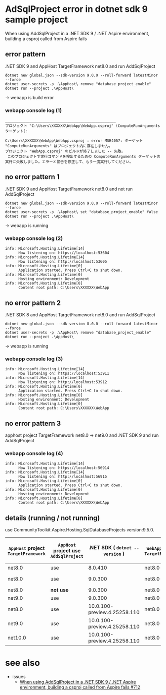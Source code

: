 # AdSqlProject error in dotnet sdk 9 sample project

When using AddSqlProject in a .NET SDK 9 / .NET Aspire environment, building a csproj called from Aspire fails

## error pattern

.NET SDK 9 and AppHost TargetFramework net8.0 and run AddSqlProject

```
dotnet new global.json --sdk-version 9.0.0 --roll-forward latestMinor --force
dotnet user-secrets -p .\AppHost\ remove "database_project_enable"
dotnet run --project .\AppHost\
```

→ webapp is build error

### webapp console log (1)

```
__________________________________________________
プロジェクト "C:\Users\XXXXXX\WebApp\WebApp.csproj" (ComputeRunArguments ターゲット):
 
C:\Users\XXXXXX\WebApp\WebApp.csproj : error MSB4057: ターゲット "ComputeRunArguments" はプロジェクト内に存在しません。
プロジェクト "WebApp.csproj" のビルドが終了しました -- 失敗。
 このプロジェクトで実行コマンドを検出するための ComputeRunArguments ターゲットの実行に失敗しました。エラーと警告を修正して、もう一度実行してください。
```

## no error pattern 1

.NET SDK 9 and AppHost TargetFramework net8.0 and not run AddSqlProject

```
dotnet new global.json --sdk-version 9.0.0 --roll-forward latestMinor --force
dotnet user-secrets -p .\AppHost\ set "database_project_enable" false
dotnet run --project .\AppHost\
```

→ webapp is running

### webapp console log (2)

```
info: Microsoft.Hosting.Lifetime[14]
      Now listening on: https://localhost:53604
info: Microsoft.Hosting.Lifetime[14]
      Now listening on: http://localhost:53605
info: Microsoft.Hosting.Lifetime[0]
      Application started. Press Ctrl+C to shut down.
info: Microsoft.Hosting.Lifetime[0]
      Hosting environment: Development
info: Microsoft.Hosting.Lifetime[0]
      Content root path: C:\Users\XXXXXX\WebApp
```

## no error pattern 2

.NET SDK 8 and AppHost TargetFramework net8.0 and run AddSqlProject

```
dotnet new global.json --sdk-version 8.0.0 --roll-forward latestMinor --force
dotnet user-secrets -p .\AppHost\ remove "database_project_enable"
dotnet run --project .\AppHost\
```

→ webapp is running

### webapp console log (3)

```
info: Microsoft.Hosting.Lifetime[14]
      Now listening on: https://localhost:53911
info: Microsoft.Hosting.Lifetime[14]
      Now listening on: http://localhost:53912
info: Microsoft.Hosting.Lifetime[0]
      Application started. Press Ctrl+C to shut down.
info: Microsoft.Hosting.Lifetime[0]
      Hosting environment: Development
info: Microsoft.Hosting.Lifetime[0]
      Content root path: C:\Users\XXXXXX\WebApp
```

## no error pattern 3

apphost project TargetFramework net8.0 → net9.0 and .NET SDK 9 and run AddSqlProject

### webapp console log (4)

```
info: Microsoft.Hosting.Lifetime[14]
      Now listening on: https://localhost:56914
info: Microsoft.Hosting.Lifetime[14]
      Now listening on: http://localhost:56915
info: Microsoft.Hosting.Lifetime[0]
      Application started. Press Ctrl+C to shut down.
info: Microsoft.Hosting.Lifetime[0]
      Hosting environment: Development
info: Microsoft.Hosting.Lifetime[0]
      Content root path: C:\Users\XXXXXX\WebApp
```

## details (running / not running)

use CommunityToolkit.Aspire.Hosting.SqlDatabaseProjects version:9.5.0.

| `AppHost` project `TargetFramework` | `AppHost` project use `AddSqlProject` | .NET SDK ( `dotnet --version` )  | `WebApp` project `TargetFramework` | `WebApp` project is running    |
| ------------------------------- | --------------------------------- | ---------------------------- | ------------------------------ | ---------------------------- |
| net8.0                          | use                               | 8.0.410                      | net8.0                         | running                      |
| net8.0                          | use                               | 9.0.300                      | net8.0                         |  **not running**             |
| net8.0                          | **not use**                       | 9.0.300                      | net8.0                         |  running                     |
| net9.0                          | use                               | 9.0.300                      | net8.0                         |  running                     |
| net8.0                          | use                               | 10.0.100-preview.4.25258.110 | net8.0                         |  **not running**             |
| net9.0                          | use                               | 10.0.100-preview.4.25258.110 | net8.0                         |  running                     |
| net10.0                         | use                               | 10.0.100-preview.4.25258.110 | net8.0                         |  running                     |

# see also

- issues
   - [When using AddSqlProject in a .NET SDK 9 / .NET Aspire environment, building a csproj called from Aspire fails #712](https://github.com/CommunityToolkit/Aspire/issues/712)
